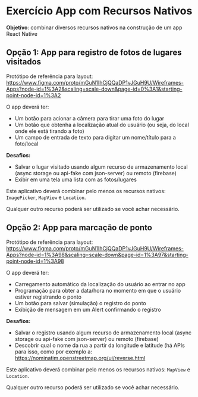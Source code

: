 # Exercício App com Recursos Nativos

**Objetivo**: combinar diversos recursos nativos na construção de um app React Native

## Opção 1: App para registro de fotos de lugares visitados

Protótipo de referência para layout: https://www.figma.com/proto/mGuN1IhCjQQaDP1vJGuH9U/Wireframes-Apps?node-id=1%3A2&scaling=scale-down&page-id=0%3A1&starting-point-node-id=1%3A2

O app deverá ter:
- Um botão para acionar a câmera para tirar uma foto do lugar
- Um botão que obtenha a localização atual do usuário (ou seja, do local onde ele está tirando a foto)
- Um campo de entrada de texto para digitar um nome/título para a foto/local

**Desafios:**
- Salvar o lugar visitado usando algum recurso de armazenamento local (async storage ou api-fake com json-server) ou remoto (firebase)
- Exibir em uma tela uma lista com as fotos/lugares

Este aplicativo deverá combinar pelo menos os recursos nativos: `ImagePicker`, `MapView` e `Location`.

Qualquer outro recurso poderá ser utilizado se você achar necessário.


## Opção 2: App para marcação de ponto

Protótipo de referência para layout: https://www.figma.com/proto/mGuN1IhCjQQaDP1vJGuH9U/Wireframes-Apps?node-id=1%3A98&scaling=scale-down&page-id=1%3A97&starting-point-node-id=1%3A98

O app deverá ter:
- Carregamento automático da localização do usuário ao entrar no app
- Programação para obter a data/hora no momento em que o usuário estiver registrando o ponto
- Um botão para salvar (simulação) o registro do ponto
- Exibição de mensagem em um Alert confirmando o registro

**Desafios:**
- Salvar o registro usando algum recurso de armazenamento local (async storage ou api-fake com json-server) ou remoto (firebase)
- Descobrir qual o nome da rua a partir da longitude e latitude (há APIs para isso, como por exemplo a: https://nominatim.openstreetmap.org/ui/reverse.html

Este aplicativo deverá combinar pelo menos os recursos nativos: `MapView` e `Location`.

Qualquer outro recurso poderá ser utilizado se você achar necessário.
